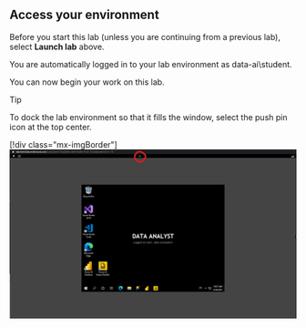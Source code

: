 ## Access your environment

Before you start this lab (unless you are continuing from a previous lab), select **Launch lab** above.

You are automatically logged in to your lab environment as data-ai\student.

You can now begin your work on this lab.

> [!TIP]
> To dock the lab environment so that it fills the window, select the push pin icon at the top center.
>
> [!div class="mx-imgBorder"]
> [![Screenshot of the lab with the push pin icon highlighted.](./push-pin.png)](./push-pin.png#lightbox)
